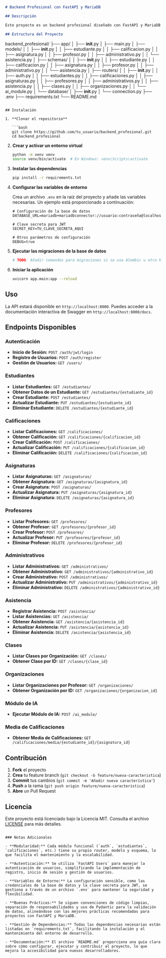 ```markdown
# Backend Profesional con FastAPI y MariaDB

## Descripción

Este proyecto es un backend profesional diseñado con FastAPI y MariaDB para gestionar estudiantes, calificaciones, asignaturas, profesores, administrativos y asistencia. Incluye autenticación de usuarios utilizando FastAPI Users.

## Estructura del Proyecto

```
backend_profesional/
├── app/
│   ├── __init__.py
│   ├── main.py
│   ├── models/
│   │   ├── __init__.py
│   │   ├── estudiante.py
│   │   ├── calificacion.py
│   │   ├── asignatura.py
│   │   ├── profesor.py
│   │   ├── administrativo.py
│   │   └── asistencia.py
│   ├── schemas/
│   │   ├── __init__.py
│   │   ├── estudiante.py
│   │   ├── calificacion.py
│   │   ├── asignatura.py
│   │   ├── profesor.py
│   │   ├── administrativo.py
│   │   └── asistencia.py
│   ├── routers/
│   │   ├── __init__.py
│   │   ├── auth.py
│   │   ├── estudiantes.py
│   │   ├── calificaciones.py
│   │   ├── asignaturas.py
│   │   ├── profesores.py
│   │   ├── administrativos.py
│   │   ├── asistencia.py
│   │   ├── clases.py
│   │   ├── organizaciones.py
│   │   └── ai_module.py
│   └── database/
│       ├── __init__.py
│       └── connection.py
├── .env
├── requirements.txt
└── README.md
```

## Instalación

1. **Clonar el repositorio**

   ```bash
   git clone https://github.com/tu_usuario/backend_profesional.git
   cd backend_profesional
   ```

2. **Crear y activar un entorno virtual**

   ```bash
   python -m venv venv
   source venv/bin/activate  # En Windows: venv\Scripts\activate
   ```

3. **Instalar las dependencias**

   ```bash
   pip install -r requirements.txt
   ```

4. **Configurar las variables de entorno**

   Crea un archivo `.env` en la raíz del proyecto y añade las variables necesarias. Un ejemplo está proporcionado a continuación:

   ```env
   # Configuración de la base de datos
   DATABASE_URL=mariadb+mariadbconnector://usuario:contraseña@localhost:3306/nombre_base_datos

   # Clave secreta para JWT
   SECRET_KEY=TU_CLAVE_SECRETA_AQUI

   # Otros parámetros de configuración
   DEBUG=true
   ```

5. **Ejecutar las migraciones de la base de datos**

   ```bash
   # TODO: Añadir comandos para migraciones si se usa Alembic u otra herramienta
   ```

6. **Iniciar la aplicación**

   ```bash
   uvicorn app.main:app --reload
   ```

## Uso

La API estará disponible en `http://localhost:8000`. Puedes acceder a la documentación interactiva de Swagger en `http://localhost:8000/docs`.

## Endpoints Disponibles

### Autenticación

- **Inicio de Sesión:** `POST /auth/jwt/login`
- **Registro de Usuarios:** `POST /auth/register`
- **Gestión de Usuarios:** `GET /users/`

### Estudiantes

- **Listar Estudiantes:** `GET /estudiantes/`
- **Obtener Datos de un Estudiante:** `GET /estudiantes/{estudiante_id}`
- **Crear Estudiante:** `POST /estudiantes/`
- **Actualizar Estudiante:** `PUT /estudiantes/{estudiante_id}`
- **Eliminar Estudiante:** `DELETE /estudiantes/{estudiante_id}`

### Calificaciones

- **Listar Calificaciones:** `GET /calificaciones/`
- **Obtener Calificación:** `GET /calificaciones/{calificacion_id}`
- **Crear Calificación:** `POST /calificaciones/`
- **Actualizar Calificación:** `PUT /calificaciones/{calificacion_id}`
- **Eliminar Calificación:** `DELETE /calificaciones/{calificacion_id}`

### Asignaturas

- **Listar Asignaturas:** `GET /asignaturas/`
- **Obtener Asignatura:** `GET /asignaturas/{asignatura_id}`
- **Crear Asignatura:** `POST /asignaturas/`
- **Actualizar Asignatura:** `PUT /asignaturas/{asignatura_id}`
- **Eliminar Asignatura:** `DELETE /asignaturas/{asignatura_id}`

### Profesores

- **Listar Profesores:** `GET /profesores/`
- **Obtener Profesor:** `GET /profesores/{profesor_id}`
- **Crear Profesor:** `POST /profesores/`
- **Actualizar Profesor:** `PUT /profesores/{profesor_id}`
- **Eliminar Profesor:** `DELETE /profesores/{profesor_id}`

### Administrativos

- **Listar Administrativos:** `GET /administrativos/`
- **Obtener Administrativo:** `GET /administrativos/{administrativo_id}`
- **Crear Administrativo:** `POST /administrativos/`
- **Actualizar Administrativo:** `PUT /administrativos/{administrativo_id}`
- **Eliminar Administrativo:** `DELETE /administrativos/{administrativo_id}`

### Asistencia

- **Registrar Asistencia:** `POST /asistencia/`
- **Listar Asistencias:** `GET /asistencia/`
- **Obtener Asistencia:** `GET /asistencia/{asistencia_id}`
- **Actualizar Asistencia:** `PUT /asistencia/{asistencia_id}`
- **Eliminar Asistencia:** `DELETE /asistencia/{asistencia_id}`

### Clases

- **Listar Clases por Organización:** `GET /clases/`
- **Obtener Clase por ID:** `GET /clases/{clase_id}`

### Organizaciones

- **Listar Organizaciones por Profesor:** `GET /organizaciones/`
- **Obtener Organización por ID:** `GET /organizaciones/{organizacion_id}`

### Módulo de IA

- **Ejecutar Módulo de IA:** `POST /ai_module/`

### Media de Calificaciones

- **Obtener Media de Calificaciones:** `GET /calificaciones/media/{estudiante_id}/{asignatura_id}`

## Contribución

1. **Fork** el proyecto
2. **Crea** tu feature branch (`git checkout -b feature/nueva-caracteristica`)
3. **Commit** tus cambios (`git commit -m 'Añadir nueva característica'`)
4. **Push** a la rama (`git push origin feature/nueva-caracteristica`)
5. **Abre** un Pull Request

## Licencia

Este proyecto está licenciado bajo la Licencia MIT. Consulta el archivo [LICENSE](LICENSE) para más detalles.
```

### Notas Adicionales

- **Modularidad:** Cada módulo funcional (`auth`, `estudiantes`, `calificaciones`, etc.) tiene su propio router, modelo y esquema, lo que facilita el mantenimiento y la escalabilidad.
  
- **Autenticación:** Se utiliza `FastAPI Users` para manejar la autenticación de usuarios, simplificando la implementación de registro, inicio de sesión y gestión de usuarios.
  
- **Variables de Entorno:** La configuración sensible, como las credenciales de la base de datos y la clave secreta para JWT, se gestiona a través de un archivo `.env` para mantener la seguridad y flexibilidad.
  
- **Buenas Prácticas:** Se siguen convenciones de código limpias, separación de responsabilidades y uso de Pydantic para la validación de datos, alineándose con las mejores prácticas recomendadas para proyectos con FastAPI y MariaDB.
  
- **Gestión de Dependencias:** Todas las dependencias necesarias están listadas en `requirements.txt`, facilitando la instalación y el mantenimiento del entorno de desarrollo.
  
- **Documentación:** El archivo `README.md` proporciona una guía clara sobre cómo configurar, ejecutar y contribuir al proyecto, lo que mejora la accesibilidad para nuevos desarrolladores.


